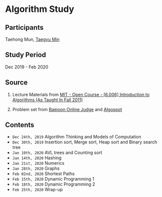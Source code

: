 # Algorithm Study

## Participants
Taehong Mun, [Taegyu Min](https://github.com/taegyumin)

## Study Period
Dec 2019 - Feb 2020

## Source

1. Lecture Materials from [MIT - Open Course - [6.006] Introduction to Algorithms (As Taught In Fall 2011)](https://ocw.mit.edu/courses/electrical-engineering-and-computer-science/6-006-introduction-to-algorithms-fall-2011/lecture-videos/)

2. Problem set from [Baejoon Online Judge](https://www.acmicpc.net/problem/7615) and [Algospot](https://www.algospot.com)

## Contents

- `Dec 24th, 2019` Algorithm Thinking and Models of Computation 
- `Dec 30th, 2019` Insertion sort, Merge sort, Heap sort and Binary search tree
- `Jan 10th, 2020` AVL trees and Counting sort 
- `Jan 14th, 2020` Hashing 
- `Jan 21st, 2020` Numerics 
- `Jan 28th, 2020` Graphs 
- `Feb 02nd, 2020` Shortest Paths
- `Feb 15th, 2020` Dynamic Programming 1
- `Feb 18th, 2020` Dynamic Programming 2
- `Feb 25th, 2020` Wrap-up
